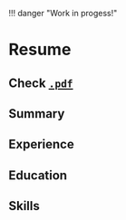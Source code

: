 !!! danger "Work in progess!"

# Resume


## Check [ `.pdf` ](George_Mihaila_Resume.pdf)

## Summary

## Experience

## Education

## Skills

